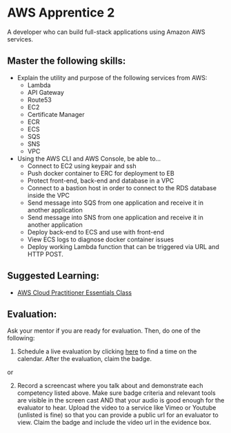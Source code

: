 # AWS Apprentice 2

A developer who can build full-stack applications using Amazon AWS services.

## Master the following skills:

* Explain the utility and purpose of the following services from AWS:
  * Lambda
  * API Gateway
  * Route53
  * EC2
  * Certificate Manager
  * ECR 
  * ECS
  * SQS
  * SNS
  * VPC
* Using the AWS CLI and AWS Console, be able to...
  * Connect to EC2 using keypair and ssh
  * Push docker container to ERC for deployment to EB
  * Protect front-end, back-end and database in a VPC
  * Connect to a bastion host in order to connect to the RDS database inside the VPC
  * Send message into SQS from one application and receive it in another application
  * Send message into SNS from one application and receive it in another application
  * Deploy back-end to ECS and use with front-end
  * View ECS logs to diagnose docker container issues
  * Deploy working Lambda function that can be triggered via URL and HTTP POST.
  

## Suggested Learning:

* [AWS Cloud Practitioner Essentials Class](https://aws.amazon.com/training/course-descriptions/cloud-practitioner-essentials/)

## Evaluation:

Ask your mentor if you are ready for evaluation. Then, do one of the following:

1. Schedule a live evaluation by clicking [here](http://evals.codex.academy) to find a time on the calendar. After the evaluation, claim the badge.

or

2. Record a screencast where you talk about and demonstrate each competency listed above. Make sure badge criteria and relevant tools are visible in the screen cast AND that your audio is good enough for the evaluator to hear. Upload the video to a service like Vimeo or Youtube (unlisted is fine) so that you can provide a public url for an evaluator to view. Claim the badge and include the video url in the evidence box.
